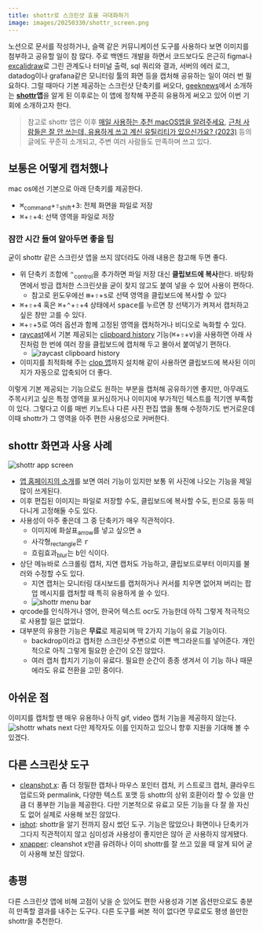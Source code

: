 ```yaml
---
title: shottr로 스크린샷 효율 극대화하기
image: images/20250330/shottr_screen.png
---
```


노션으로 문서를 작성하거나, 슬랙 같은 커뮤니케이션 도구를 사용하다 보면 이미지를 첨부하고 공유할 일이 참 많다. 주로 백엔드 개발을 하면서 코드보다도 은근히 figma나 [excalidraw](https://excalidraw.com/)로 그린 관계도나 터미널 출력, sql 쿼리와 결과, 서버의 에러 로그, datadog이나 grafana같은 모니터링 툴의 화면 등을 캡처해 공유하는 일이 여러 번 필요하다. 그럴 때마다 기본 제공하는 스크린샷 단축키를 써오다, [geeknews](https://news.hada.io/topic?id=6977)에서 소개하는 **[shottr](https://shottr.cc/)앱**을 알게 된 이후로는 이 앱에 정착해 꾸준히 유용하게 써오고 있어 이번 기회에 소개하고자 한다.

> 참고로 shottr 앱은 이후 [매일 사용하는 추천 macOS앱을 알려주세요](https://news.hada.io/topic?id=15295), [근처 사람들은 잘 안 쓰는데, 유용하게 쓰고 계신 유틸리티가 있으신가요? \(2023\)](https://news.hada.io/topic?id=12460) 등의 글에도 꾸준히 소개되고, 주변 여러 사람들도 만족하며 쓰고 있다.

## 보통은 어떻게 캡처했나

mac os에선 기본으로 아래 단축키를 제공한다.
- <kbd>⌘</kbd><sub>command</sub>+<kbd>⇧</kbd><sub>shift</sub>+<kbd>3</kbd>: 전체 화면을 파일로 저장
- <kbd>⌘</kbd>+<kbd>⇧</kbd>+<kbd>4</kbd>: 선택 영역을 파일로 저장

### 잠깐 시간 들여 알아두면 좋을 팁

굳이 shottr 같은 스크린샷 앱을 쓰지 않더라도 아래 내용은 참고해 두면 좋다.
- 위 단축키 조합에 <kbd>⌃</kbd><sub>control</sub>을 추가하면 파일 저장 대신 **클립보드에 복사**한다. 바탕화면에서 방금 캡처한 스크린샷을 굳이 찾지 않고도 붙여 넣을 수 있어 사용이 편하다.
  - 참고로 윈도우에선 <kbd>⊞</kbd>+<kbd>⇧</kbd>+<kbd>s</kbd>로 선택 영역을 클립보드에 복사할 수 있다
- <kbd>⌘</kbd>+<kbd>⇧</kbd>+<kbd>4</kbd> 혹은 <kbd>⌘</kbd>+<kbd>⌃</kbd>+<kbd>⇧</kbd>+<kbd>4</kbd> 상태에서 <kbd>space</kbd>를 누르면 창 선택기가 켜져서 캡처하고 싶은 창만 고를 수 있다.
- <kbd>⌘</kbd>+<kbd>⇧</kbd>+<kbd>5</kbd>로 여러 옵션과 함께 고정된 영역을 캡처하거나 비디오로 녹화할 수 있다.
- [raycast](https://www.raycast.com/)에서 기본 제공되는 [clipboard history](https://www.raycast.com/core-features/clipboard-history) 기능(<kbd>⌘</kbd>+<kbd>⇧</kbd>+<kbd>v</kbd>)을 사용하면 아래 사진처럼 한 번에 여러 장을 클립보드에 캡처해 두고 몰아서 붙여넣기 편하다.
  - ![raycast clipboard history](/images/20250330/raycast_clipboard_history.png)
- 이미지를 최적화해 주는 [clop 앱](https://lowtechguys.com/clop/)까지 설치해 같이 사용하면 클립보드에 복사된 이미지가 자동으로 압축되어 더 좋다.

이렇게 기본 제공되는 기능으로도 원하는 부분을 캡처해 공유하기엔 좋지만, 아무래도 주목시키고 싶은 특정 영역을 포커싱하거나 이미지에 부가적인 텍스트를 적기엔 부족함이 있다. 그렇다고 이를 매번 키노트나 다른 사진 편집 앱을 통해 수정하기도 번거로운데 이때 shottr가 그 영역을 아주 편한 사용성으로 커버한다.

## shottr 화면과 사용 사례

![shottr app screen](/images/20250330/shottr_screen.png)
- [앱 홈페이지의 소개](https://shottr.cc/#section-about)를 보면 여러 기능이 있지만 보통 위 사진에 나오는 기능을 제일 많이 쓰게된다.
- 이후 편집된 이미지는 파일로 저장할 수도, 클립보드에 복사할 수도, 핀으로 둥둥 떠다니게 고정해둘 수도 있다.
- 사용성이 아주 좋은데 그 중 단축키가 매우 직관적이다.
  - 이미지에 화살표<sub>arrow</sub>를 넣고 싶으면 <kbd>a</kbd>
  - 사각형<sub>rectangle</sub>은 <kbd>r</kbd>
  - 흐림효과<sub>blur</sub>는 <kbd>b</kbd>인 식이다.
- 상단 메뉴바로 스크롤링 캡처, 지연 캡처도 가능하고, 클립보드로부터 이미지를 불러와 수정할 수도 있다.
  - 지연 캡처는 모니터링 대시보드를 캡처하거나 커서를 치우면 없어져 버리는 팝업 메시지를 캡처할 때 특히 유용하게 쓸 수 있다.
  - ![shottr menu bar](/images/20250330/shottr_menubar.png)
- qrcode를 인식하거나 영어, 한국어 텍스트 ocr도 가능한데 아직 그렇게 적극적으로 사용할 일은 없었다.
- 대부분의 유용한 기능은 **무료**로 제공되며 딱 2가지 기능이 유료 기능이다.
  - backdrop이라고 캡처한 스크린샷 주변으로 이쁜 백그라운드를 넣어준다. 개인적으로 아직 그렇게 필요한 순간이 오진 않았다.
  - 여러 캡처 합치기 기능이 유료다. 필요한 순간이 종종 생겨서 이 기능 하나 때문에라도 유료 전환을 고민 중이다.

## 아쉬운 점
이미지를 캡처할 땐 매우 유용하나 아직 gif, video 캡처 기능을 제공하지 않는다.
![shottr whats next](/images/20250330/shottr_whats_next.png)
다만 제작자도 이를 인지하고 있으니 향후 지원을 기대해 볼 수 있겠다.

## 다른 스크린샷 도구
- [cleanshot x](https://cleanshot.com/): 좀 더 정밀한 캡처나 마우스 포인터 캡처, 키 스트로크 캡처, 클라우드 업로드와 permalink, 다양한 텍스트 포맷 등 shottr의 상위 호환이라 할 수 있을 만큼 더 풍부한 기능을 제공한다. 다만 기본적으로 유료고 모든 기능을 다 잘 쓸 자신도 없어 실제로 사용해 보진 않았다.
- [ishot](https://www.better365.info/ishot.html): shottr을 알기 전까지 잠시 썼던 도구. 기능은 많았으나 화면이나 단축키가 그다지 직관적이지 않고 심미성과 사용성이 좋지만은 않아 곧 사용하지 않게됐다.
- [xnapper](https://xnapper.com/ko): cleanshot x만큼 유려하나 이미 shottr를 잘 쓰고 있을 때 알게 되어 굳이 사용해 보진 않았다.

## 총평
다른 스크린샷 앱에 비해 고점이 낮을 순 있어도 편한 사용성과 기본 옵션만으로도 충분히 만족할 결과를 내주는 도구다. 다른 도구를 써본 적이 없다면 무료로도 평생 쓸만한 shottr을 추천한다.
